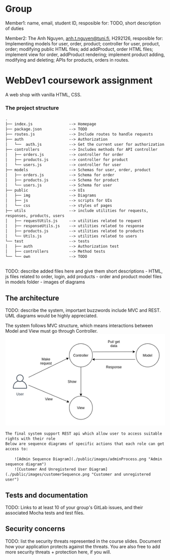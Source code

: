 # Group 

Member1:  name, email, student ID, 
resposible for: TODO, short description of duties 

Member2:  The Anh Nguyen, anh.t.nguyen@tuni.fi, H292126, 
resposible for: Implementing models for user, order, product; controller for user, product, order; modifying public HTML files; add addProduct, order HTML files; implement view for order, addProduct rendering; implement product adding, modifying and deleting; APIs for products, orders in routes.



# WebDev1 coursework assignment

A web shop with vanilla HTML, CSS.


### The project structure

```
.
├── index.js                --> Homepage
├── package.json            --> TODO
├── routes.js               --> Include routes to handle requests
├── auth                    --> Authorization
│   └──  auth.js            --> Get the current user for authorization
├── controllers             --> Includes methods for API controller
│   ├── orders.js           --> controller for order
│   ├── products.js         --> controller for product
│   └── users.js            --> controller for user
├── models                  --> Schemas for user, order, product
│   ├── orders.js           --> Schema for order
│   ├── products.js         --> Schema for product
│   └── users.js            --> Schema for user
├── public                  --> UIs
│   ├── img                 --> Diagrams
│   ├── js                  --> scripts for UIs
│   └── css                 --> styles of pages
├── utils                   --> include utilities for requests, responses, products, users
│   ├── requestUtils.js     --> utilities related to request
│   ├── responseUtils.js    --> utilities related to response
│   ├── products.js         --> utilities related to products
│   └── Utils.js            --> utilities related to users
└── test                    --> tests
│   ├── auth                --> Authorization test
│   ├── controllers         --> Method tests
└── └── own                 --> TODO


```

TODO: describe added files here and give them short descriptions
    - HTML, js files related to order, login, add products
    - order and product model files in models folder
    - images of diagrams

## The architecture 

TODO: describe the system, important buzzwords include MVC and REST.
UML diagrams would be highly appreciated.

The system follows MVC structure, which means interactions between Model and View must go through Controller.
    ![MVC Diagram](./public/images/MVC.png "MVC diagram")

    The final system support REST api which allow user to access suitable rights with their role
    Below are sequence diagrams of specific actions that each role can get access to:

        ![Admin Sequence Diagram](./public/images/adminProcess.png "Admin sequence diagram")
        ![Customer And Unregistered User Diagram](./public/images/customerSequence.png "Customer and unregistered user")

## Tests and documentation

TODO: Links to at least 10 of your group's GitLab issues, and their associated Mocha tests and test files.

## Security concerns

TODO: list the security threats represented in the course slides.
Document how your application protects against the threats.
You are also free to add more security threats + protection here, if you will.

